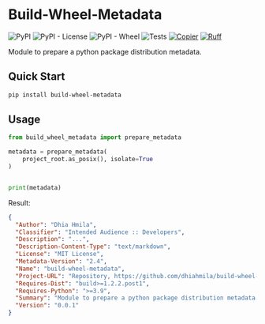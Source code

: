 # Build-Wheel-Metadata

![PyPI](https://img.shields.io/pypi/v/build-wheel-metadata)
![PyPI - License](https://img.shields.io/pypi/l/build-wheel-metadata)
![PyPI - Wheel](https://img.shields.io/pypi/wheel/build-wheel-metadata)
![Tests](https://github.com/dhiahmila/build-wheel-metadata/actions/workflows/quality.yml/badge.svg)
[![Copier](https://img.shields.io/endpoint?url=https://raw.githubusercontent.com/copier-org/copier/master/img/badge/badge-grayscale-inverted-border-orange.json)](https://github.com/copier-org/copier)
[![Ruff](https://img.shields.io/endpoint?url=https://raw.githubusercontent.com/astral-sh/ruff/main/assets/badge/v2.json)](https://github.com/astral-sh/ruff)

Module to prepare a python package distribution metadata.

## Quick Start

```bash
pip install build-wheel-metadata
```

## Usage

```python
from build_wheel_metadata import prepare_metadata

metadata = prepare_metadata(
    project_root.as_posix(), isolate=True
)


print(metadata)
```

Result:

```json
{
  "Author": "Dhia Hmila",
  "Classifier": "Intended Audience :: Developers",
  "Description": "...",
  "Description-Content-Type": "text/markdown",
  "License": "MIT License",
  "Metadata-Version": "2.4",
  "Name": "build-wheel-metadata",
  "Project-URL": "Repository, https://github.com/dhiahmila/build-wheel-metadata",
  "Requires-Dist": "build>=1.2.2.post1",
  "Requires-Python": ">=3.9",
  "Summary": "Module to prepare a python package distribution metadata.",
  "Version": "0.0.1"
}
```
